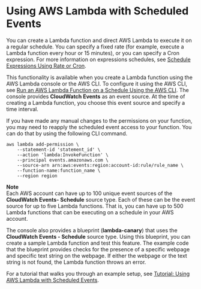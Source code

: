 # Using AWS Lambda with Scheduled Events<a name="with-scheduled-events"></a>

You can create a Lambda function and direct AWS Lambda to execute it on a regular schedule\. You can specify a fixed rate \(for example, execute a Lambda function every hour or 15 minutes\), or you can specify a Cron expression\. For more information on expressions schedules, see [Schedule Expressions Using Rate or Cron](tutorial-scheduled-events-schedule-expressions.md)\. 

This functionality is available when you create a Lambda function using the AWS Lambda console or the AWS CLI\. To configure it using the AWS CLI, see [Run an AWS Lambda Function on a Schedule Using the AWS CLI](https://docs.aws.amazon.com/AmazonCloudWatch/latest/DeveloperGuide/RunLambdaSchedule.html)\. The console provides **CloudWatch Events** as an event source\. At the time of creating a Lambda function, you choose this event source and specify a time interval\. 

 If you have made any manual changes to the permissions on your function, you may need to reapply the scheduled event access to your function\. You can do that by using the following CLI command\. 

```
aws lambda add-permission \
    --statement-id 'statement_id' \
    --action 'lambda:InvokeFunction' \ 
    --principal events.amazonaws.com \ 
    --source-arn arn:aws:events:region:account-id:rule/rule_name \
    --function-name:function_name \
    --region region
```

**Note**  
Each AWS account can have up to 100 unique event sources of the **CloudWatch Events\- Schedule** source type\. Each of these can be the event source for up to five Lambda functions\. That is, you can have up to 500 Lambda functions that can be executing on a schedule in your AWS account\.

The console also provides a blueprint \(**lambda\-canary**\) that uses the **CloudWatch Events \- Schedule** source type\. Using this blueprint, you can create a sample Lambda function and test this feature\. The example code that the blueprint provides checks for the presence of a specific webpage and specific text string on the webpage\. If either the webpage or the text string is not found, the Lambda function throws an error\. 

For a tutorial that walks you through an example setup, see [Tutorial: Using AWS Lambda with Scheduled Events](with-scheduledevents-example.md)\.